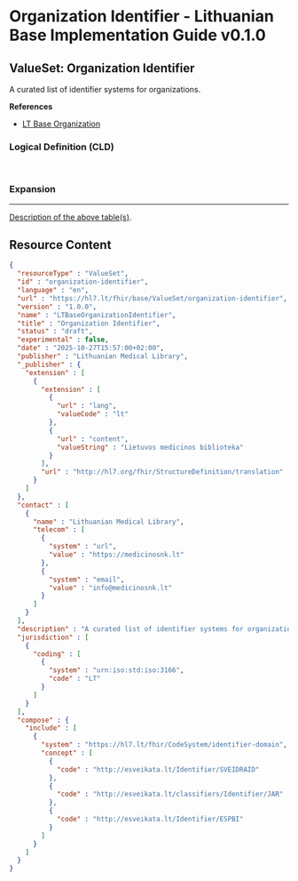# Organization Identifier - Lithuanian Base Implementation Guide v0.1.0

## ValueSet: Organization Identifier 

 
A curated list of identifier systems for organizations. 

 **References** 

* [LT Base Organization](StructureDefinition-lt-organization.md)

### Logical Definition (CLD)

 

### Expansion

-------

 [Description of the above table(s)](http://build.fhir.org/ig/FHIR/ig-guidance/readingIgs.html#terminology). 



## Resource Content

```json
{
  "resourceType" : "ValueSet",
  "id" : "organization-identifier",
  "language" : "en",
  "url" : "https://hl7.lt/fhir/base/ValueSet/organization-identifier",
  "version" : "1.0.0",
  "name" : "LTBaseOrganizationIdentifier",
  "title" : "Organization Identifier",
  "status" : "draft",
  "experimental" : false,
  "date" : "2025-10-27T15:57:00+02:00",
  "publisher" : "Lithuanian Medical Library",
  "_publisher" : {
    "extension" : [
      {
        "extension" : [
          {
            "url" : "lang",
            "valueCode" : "lt"
          },
          {
            "url" : "content",
            "valueString" : "Lietuvos medicinos biblioteka"
          }
        ],
        "url" : "http://hl7.org/fhir/StructureDefinition/translation"
      }
    ]
  },
  "contact" : [
    {
      "name" : "Lithuanian Medical Library",
      "telecom" : [
        {
          "system" : "url",
          "value" : "https://medicinosnk.lt"
        },
        {
          "system" : "email",
          "value" : "info@medicinosnk.lt"
        }
      ]
    }
  ],
  "description" : "A curated list of identifier systems for organizations.",
  "jurisdiction" : [
    {
      "coding" : [
        {
          "system" : "urn:iso:std:iso:3166",
          "code" : "LT"
        }
      ]
    }
  ],
  "compose" : {
    "include" : [
      {
        "system" : "https://hl7.lt/fhir/CodeSystem/identifier-domain",
        "concept" : [
          {
            "code" : "http://esveikata.lt/Identifier/SVEIDRAID"
          },
          {
            "code" : "http://esveikata.lt/classifiers/Identifier/JAR"
          },
          {
            "code" : "http://esveikata.lt/Identifier/ESPBI"
          }
        ]
      }
    ]
  }
}

```
